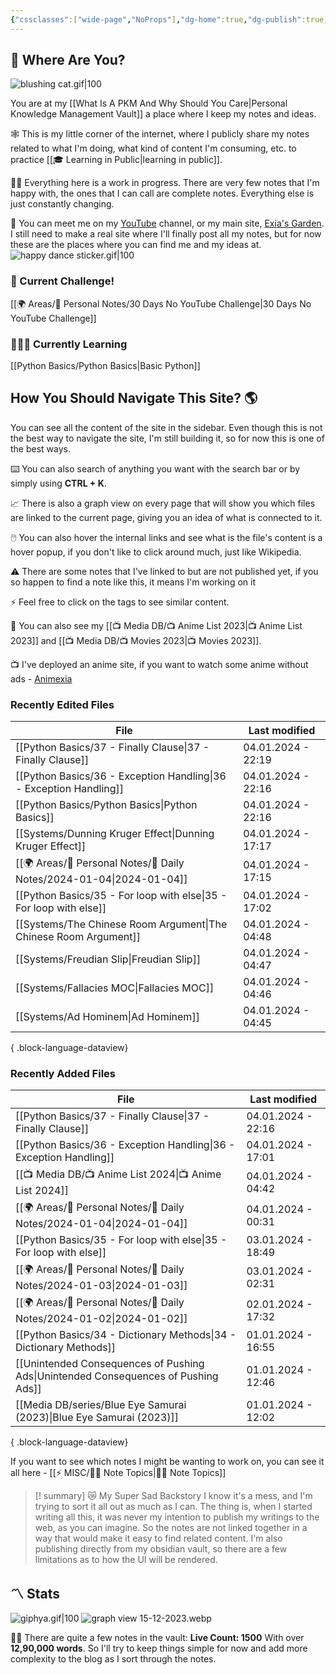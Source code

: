 ```yaml
---
{"cssclasses":["wide-page","NoProps"],"dg-home":true,"dg-publish":true,"permalink":"/000-digital-garden/start-here/","tags":["gardenEntry"],"dgPassFrontmatter":true,"noteIcon":"3","created":"2023-12-10T08:50:33.353+05:30","updated":"2023-12-28T18:10:45.451+05:30"}
---
```


## 🫨 Where Are You?

![blushing cat.gif|100](/img/user/Resources/%F0%9F%93%81%20Files/%F0%9F%93%B8Images/blushing%20cat.gif)

You are at my [[What Is A PKM And Why Should You Care\|Personal Knowledge Management Vault]] a place where I keep my notes and ideas.

🕸️ This is my little corner of the internet, where I publicly share my notes related to what I'm doing, what kind of content I'm consuming, etc. to practice [[🎓 Learning in Public\|learning in public]].

👷🏻 Everything here is a work in progress. There are very few notes that I'm happy with, the ones that I can call are complete notes. Everything else is just constantly changing.

📄 You can meet me on my [YouTube](https://youtube.com/@naamnahihai) channel, or my main site, [Exia's Garden](https://exiasgarden.pages.dev). I still need to make a real site where I'll finally post all my notes, but for now these are the places where you can find me and my ideas at.
![happy dance sticker.gif|100](/img/user/Resources/%F0%9F%93%81%20Files/%F0%9F%93%B8Images/happy%20dance%20sticker.gif)

### 🚀 Current Challenge!
[[🌍 Areas/📧 Personal Notes/30 Days No YouTube Challenge\|30 Days No YouTube Challenge]]
### 🧑🏻‍💻 Currently Learning
[[Python Basics/Python Basics\|Basic Python]]
## How You Should Navigate This Site? 🌎
You can see all the content of the site in the sidebar. Even though this is not the best way to navigate the site, I'm still building it, so for now this is one of the best ways.

⌨️ You can also search of anything you want with the search bar or by simply using **CTRL + K**.

📈 There is also a graph view on every page that will show you which files are linked to the current page, giving you an idea of what is connected to it.

🖱️ You can also hover the internal links and see what is the file's content is a hover popup, if you don't like to click around much, just like Wikipedia.

⚠️ There are some notes that I've linked to but are not published yet, if you so happen to find a note like this, it means I'm working on it

⚡ Feel free to click on the tags to see similar content.

🎥 You can also see my [[📺 Media DB/📺 Anime List 2023\|📺 Anime List 2023]] and [[📺 Media DB/📺 Movies 2023\|📺 Movies 2023]].

📺 I've deployed an anime site, if you want to watch some anime without ads - [Animexia](https://animexia.pages.dev/)
### Recently Edited Files
| File                                                                    | Last modified      |
| ----------------------------------------------------------------------- | ------------------ |
| [[Python Basics/37 - Finally Clause\|37 - Finally Clause]]           | 04.01.2024 - 22:19 |
| [[Python Basics/36 - Exception Handling\|36 - Exception Handling]]   | 04.01.2024 - 22:16 |
| [[Python Basics/Python Basics\|Python Basics]]                       | 04.01.2024 - 22:16 |
| [[Systems/Dunning Kruger Effect\|Dunning Kruger Effect]]             | 04.01.2024 - 17:17 |
| [[🌍 Areas/📧 Personal Notes/📓 Daily Notes/2024-01-04\|2024-01-04]] | 04.01.2024 - 17:15 |
| [[Python Basics/35 - For loop with else\|35 - For loop with else]]   | 04.01.2024 - 17:02 |
| [[Systems/The Chinese Room Argument\|The Chinese Room Argument]]     | 04.01.2024 - 04:48 |
| [[Systems/Freudian Slip\|Freudian Slip]]                             | 04.01.2024 - 04:47 |
| [[Systems/Fallacies MOC\|Fallacies MOC]]                             | 04.01.2024 - 04:46 |
| [[Systems/Ad Hominem\|Ad Hominem]]                                   | 04.01.2024 - 04:45 |

{ .block-language-dataview}

### Recently Added Files
| File                                                                                  | Last modified      |
| ------------------------------------------------------------------------------------- | ------------------ |
| [[Python Basics/37 - Finally Clause\|37 - Finally Clause]]                         | 04.01.2024 - 22:16 |
| [[Python Basics/36 - Exception Handling\|36 - Exception Handling]]                 | 04.01.2024 - 17:01 |
| [[📺 Media DB/📺 Anime List 2024\|📺 Anime List 2024]]                             | 04.01.2024 - 04:42 |
| [[🌍 Areas/📧 Personal Notes/📓 Daily Notes/2024-01-04\|2024-01-04]]               | 04.01.2024 - 00:31 |
| [[Python Basics/35 - For loop with else\|35 - For loop with else]]                 | 03.01.2024 - 18:49 |
| [[🌍 Areas/📧 Personal Notes/📓 Daily Notes/2024-01-03\|2024-01-03]]               | 03.01.2024 - 02:31 |
| [[🌍 Areas/📧 Personal Notes/📓 Daily Notes/2024-01-02\|2024-01-02]]               | 02.01.2024 - 17:32 |
| [[Python Basics/34 - Dictionary Methods\|34 - Dictionary Methods]]                 | 01.01.2024 - 16:55 |
| [[Unintended Consequences of Pushing Ads\|Unintended Consequences of Pushing Ads]] | 01.01.2024 - 12:46 |
| [[Media DB/series/Blue Eye Samurai (2023)\|Blue Eye Samurai (2023)]]               | 01.01.2024 - 12:02 |

{ .block-language-dataview}

If you want to see which notes I might be wanting to work on, you can see it all here - [[⚡ MISC/✍🏻 Note Topics\|✍🏻 Note Topics]]

>[! summary]  😿 My Super Sad Backstory
> I know it's a mess, and I'm trying to sort it all out as much as I can.
The thing is, when I started writing all this, it was never my intention to publish my writings to the web, as you can imagine.
So the notes are not linked together in a way that would make it easy to find related content.
I'm also publishing directly from my obsidian vault, so there are a few limitations as to how the UI will be rendered.

## 〽️ Stats
![giphya.gif|100](/img/user/Resources/%F0%9F%93%81%20Files/%F0%9F%93%B8Images/giphya.gif)
![graph view 15-12-2023.webp](/img/user/Resources/%F0%9F%93%81%20Files/%F0%9F%93%B8Images/graph%20view%2015-12-2023.webp)

😵‍💫 There are quite a few notes in the vault:
**Live Count: 1500** With over **12,90,000 words**.
So I'll try to keep things simple for now and add more complexity to the blog as I sort through the notes.